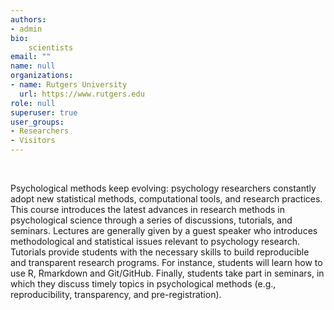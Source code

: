 ```yaml
---
authors:
- admin
bio: 
    scientists
email: ""
name: null
organizations:
- name: Rutgers University 
  url: https://www.rutgers.edu
role: null
superuser: true
user_groups:
- Researchers
- Visitors
---
```


<br>

Psychological methods keep evolving: psychology researchers constantly adopt new statistical methods, computational tools, and research practices. This course introduces the latest advances in research methods in psychological science through a series of discussions, tutorials, and seminars. Lectures are generally given by a guest speaker who introduces methodological and statistical issues relevant to psychology research. Tutorials provide students with the necessary skills to build reproducible and transparent research programs. For instance, students will learn how to use R, Rmarkdown and Git/GitHub. Finally, students take part in seminars, in which they discuss timely topics in psychological methods (e.g., reproducibility, transparency, and pre-registration).

